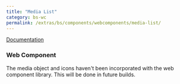 ```yaml
---
title: "Media List"
category: bs-wc
permalink: /extras/bs/components/webcomponents/media-list/
---
```

[Documentation](https://getbootstrap.com/docs/4.4/components/media-object/#media-list)

### Web Component

<script type="text/javascript" src="https://unpkg.com/gd-sprest-bs-wc/dist/gd-sprest-bs.js"></script>

The media object and icons haven't been incorporated with the web component library. This will be done in future builds.
<!-- TODO -->

```html
```